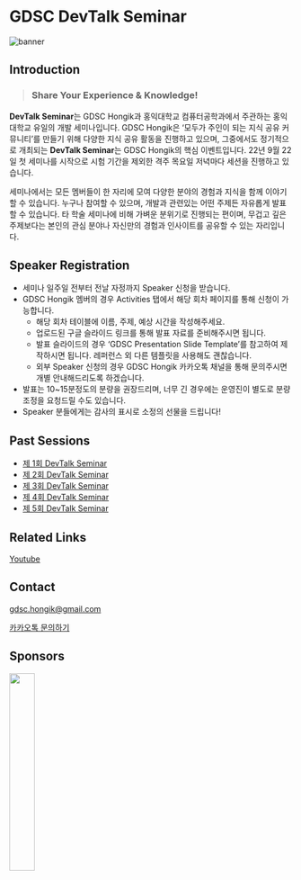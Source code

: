 # GDSC DevTalk Seminar

![banner](https://user-images.githubusercontent.com/91878695/193995189-96b2e215-43b3-462b-80e3-f0567f7e708d.png)

## Introduction

> ### **Share Your Experience & Knowledge!**  

**DevTalk Seminar**는 GDSC Hongik과 홍익대학교 컴퓨터공학과에서 주관하는 홍익대학교 유일의 개발 세미나입니다. GDSC Hongik은 ‘모두가 주인이 되는 지식 공유 커뮤니티’를 만들기 위해 다양한 지식 공유 활동을 진행하고 있으며, 그중에서도 정기적으로 개최되는 **DevTalk Seminar**는 GDSC Hongik의 핵심 이벤트입니다. 22년 9월 22일 첫 세미나를 시작으로 시험 기간을 제외한 격주 목요일 저녁마다 세션을 진행하고 있습니다.

세미나에서는 모든 멤버들이 한 자리에 모여 다양한 분야의 경험과 지식을 함께 이야기할 수 있습니다. 누구나 참여할 수 있으며, 개발과 관련있는 어떤 주제든 자유롭게 발표할 수 있습니다. 타 학술 세미나에 비해 가벼운 분위기로 진행되는 편이며, 무겁고 깊은 주제보다는 본인의 관심 분야나 자신만의 경험과 인사이트를 공유할 수 있는 자리입니다.

## Speaker Registration

- 세미나 일주일 전부터 전날 자정까지 Speaker 신청을 받습니다.
- GDSC Hongik 멤버의 경우 Activities 탭에서 해당 회차 페이지를 통해 신청이 가능합니다.
    - 해당 회차 테이블에 이름, 주제, 예상 시간을 작성해주세요.
    - 업로드된 구글 슬라이드 링크를 통해 발표 자료를 준비해주시면 됩니다.
    - 발표 슬라이드의 경우 ‘GDSC Presentation Slide Template’를 참고하여 제작하시면 됩니다. 레퍼런스 외 다른 템플릿을 사용해도 괜찮습니다.
    - 외부 Speaker 신청의 경우 GDSC Hongik 카카오톡 채널을 통해 문의주시면 개별 안내해드리도록 하겠습니다.
- 발표는 10~15분정도의 분량을 권장드리며, 너무 긴 경우에는 운영진이 별도로 분량 조정을 요청드릴 수도 있습니다.
- Speaker 분들에게는 감사의 표시로 소정의 선물을 드립니다!

## Past Sessions

- [제 1회 DevTalk Seminar](01_DevTalk.md)
- [제 2회 DevTalk Seminar](02_DevTalk.md)
- [제 3회 DevTalk Seminar](03_DevTalk.md)
- [제 4회 DevTalk Seminar](04_DevTalk.md)
- [제 5회 DevTalk Seminar](05_DevTalk.md)

## Related Links

[Youtube](https://www.youtube.com/channel/UCLsTr9lF9sFJes7I2RqrMwQ)

## Contact

[gdsc.hongik@gmail.com](mailto:gdsc.hongik@gmail.com)

[카카오톡 문의하기](https://pf.kakao.com/_cfdZxj)

## Sponsors

<img src = "https://user-images.githubusercontent.com/91878695/199454815-c4ad5cf1-d940-4087-922c-845a16f695fe.png" width="30%" height="30%">
